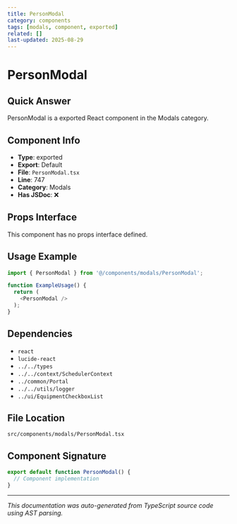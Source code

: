 ```yaml
---
title: PersonModal
category: components
tags: [modals, component, exported]
related: []
last-updated: 2025-08-29
---
```


# PersonModal

## Quick Answer
PersonModal is a exported React component in the Modals category.

## Component Info

- **Type**: exported
- **Export**: Default
- **File**: `PersonModal.tsx`
- **Line**: 747
- **Category**: Modals
- **Has JSDoc**: ❌

## Props Interface

This component has no props interface defined.

## Usage Example

```typescript
import { PersonModal } from '@/components/modals/PersonModal';

function ExampleUsage() {
  return (
    <PersonModal />
  );
}
```

## Dependencies


- `react`
- `lucide-react`
- `../../types`
- `../../context/SchedulerContext`
- `../common/Portal`
- `../../utils/logger`
- `../ui/EquipmentCheckboxList`


## File Location

`src/components/modals/PersonModal.tsx`

## Component Signature

```typescript
export default function PersonModal() { 
  // Component implementation
}
```

---

*This documentation was auto-generated from TypeScript source code using AST parsing.*